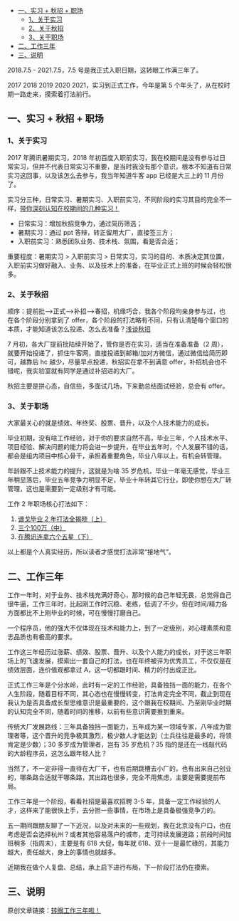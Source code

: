 - [一、实习 + 秋招 + 职场](#一实习--秋招--职场)
  - [1、关于实习](#1关于实习)
  - [2、关于秋招](#2关于秋招)
  - [3、关于职场](#3关于职场)
- [二、工作三年](#二工作三年)
- [三、说明](#三说明)

2018.7.5 - 2021.7.5，7.5 号是我正式入职日期，这转眼工作满三年了。

2017 2018 2019 2020 2021，实习到正式工作，今年是第 5 个年头了，从在校时期一路走来，摸索着打法前行。

## 一、实习 + 秋招 + 职场

### 1、关于实习

2017 年腾讯暑期实习，2018 年初百度入职前实习，我在校期间是没有参与过日常实习，但并不代表日常实习不重要，是当时我没有那个意识，根本不知道有日常实习这回事，以及该怎么去参与，我当年知道牛客 app 已经是大三上的 11 月份了。

实习分三种，日常实习、暑期实习、入职前实习，不同阶段的实习其目的完全不一样，[带你深刻认知在校期间的几种实习！](https://mp.weixin.qq.com/s?__biz=MzU4MjQ3NzEyNA==&mid=2247484339&idx=1&sn=198dad429d536e24629104666f5422b4&chksm=fdb6f798cac17e8e49a66d5220714b5bee990af453b728e4ff32d7df56dfc3a3833d9260d62d&scene=21#wechat_redirect)

- 日常实习：增加秋招竞争力，通过简历筛选；
- 暑期实习：通过 ppt 答辩，转正留用大厂，直接签三方；
- 入职前实习：熟悉团队业务、技术栈、氛围，看是否合适；

重要程度：暑期实习 > 入职前实习 > 日常实习，实习的目的、本质决定其位置，入职前实习做好融入、业务、以及技术上的准备，在毕业正式上班的时候会轻松很多。

### 2、关于秋招

顺序：提前批—>正式—>补招—>春招，机缘巧合，我各个阶段均亲身参与过，也在各个阶段分别拿到了 offer，各个阶段的打法略有不同，只有认清楚每个窗口的本质，才能知道该怎么投递、怎么去准备？[浅谈秋招](https://mp.weixin.qq.com/s?__biz=MzU4MjQ3NzEyNA==&mid=2247483847&idx=1&sn=9ca0cb6e4a1f551836c17db25322c0a4&chksm=fdb6f5eccac17cfa6c92d4d4d08a6dd5734fad59872de144a11b4069e8bdc991ec09f4ca31d6&scene=21#wechat_redirect)

7 月初，各大厂提前批陆续开始了，管你是否在实习，适当在准备准备（2 周），就要开始投递了，抓住牛客网，直接投递到邮箱/加对方微信，通过微信给简历即可，越靠后 hc 越少，尽量早点投递，秋招实在拿不到满意 offer，补招机会也不错呢，我实验室就有同学是通过补招进的大厂。

秋招主要是拼心态，自信些，多面试几场，下来勤总结面试经验，总会有 offer。

### 3、关于职场

大家最关心的就是绩效、年终奖、股票、晋升，以及个人技术能力的成长。

毕业初期，没有啥工作经验，对于你的要求自然不高，毕业三年，个人技术水平、项目经验、解决问题的能力将会进一步提升，在毕业五年时，个人发展不错的话，都会是组内项目中核心骨干，承担着重要角色，毕业八年以上，有机会转管理。

年龄跟不上技术能力的提升，这就是为啥 35 岁危机，毕业一年毫无感觉，毕业三年稍显落后，毕业五年竞争力明显不足，毕业十年转其它行业，即使你想在大厂转管理，这也是需要到一定级别才有可能。

工作 2 年职场核心打法如下：

1. [谱戈毕业 2 年打法全揭晓（上）](https://mp.weixin.qq.com/s?__biz=MzI5Mjk2NTEwMA==&mid=2247484438&idx=1&sn=34eb14235f999dfb35797a5e59be89b2&chksm=ec781b95db0f928373c14ca6bec1cc80f657240107d910282599fb12334b67b528d59bdc0755&scene=21#wechat_redirect)
2. [三个100万（中）](https://mp.weixin.qq.com/s?__biz=MzI5Mjk2NTEwMA==&mid=2247484444&idx=1&sn=73f32413ed2d95f78e2616df8b48a843&chksm=ec781b9fdb0f9289cc28e52c02befeecf7b7d089df449f20b88f32eceab8db2d2b9b042924c4&scene=21#wechat_redirect)
3. [在腾讯连拿六个五星（下）](https://mp.weixin.qq.com/s?__biz=MzI5Mjk2NTEwMA==&mid=2247484465&idx=1&sn=387f525bcf69b0798d7bdb75ba028385&chksm=ec781bb2db0f92a4129bb89658a40a67e540fb114617272388a9d6fc10ee0de249099a8a2c75&scene=21#wechat_redirect)

以上都是个人真实经历，所以读者才感觉打法非常“接地气”。

## 二、工作三年

工作一年时，对于业务、技术栈充满好奇心，那时候的自己年轻无畏，总觉得自己很牛逼，工作三年时，比起刚工作时沉稳、老练，低调了不少，但在时间/精力各方面都比不上刚毕业的时候，可在慢慢打磨自己。

一个程序员，他的强大不仅体现在技术和能力上，到了一定级别，对心理素质和意志品质也有极高的要求。

工作这三年经历过涨薪、绩效、股票、晋升、以及个人能力的成长，对于这三年职场上的飞速发展，摸索出一套自己的打法，也在年终被评为优秀员工，不仅仅是在绩效层面，连价值观都拿过 A，这一切都跟时间、精力的付出成正比。

正式工作三年是个分水岭，此时有一定的工作经验，具备独挡一面的能力，在各个人生阶段，随着目标不同，其心态也在慢慢转变，打法肯定完全不同，截止到现在我认为是否具备成长型思维意识是最重要的，这个跟我在校期间、乃至刚毕业时期的认知完全不同，随着时间的推移，以前有些意识需要推到重来。

传统大厂发展路线：三年具备独挡一面能力，五年成为某一领域专家，八年成为管理者等，这个晋升的竞争极其激烈，极少数人才能达到（士兵往往是最多的，将领肯定是少数）；30 多岁成为管理者，岂有 35 岁危机？35 指的是还在一线敲代码的大龄程序员，这怎么跟年轻人比？

当然了，不一定非得一直待在大厂干，也有后期跳槽去小厂的，也有出来自己创业的，哪条路合适就干哪条路，其出路也很多，完全不用焦虑，主要是需要提前布局。

工作三年是一个阶段，看看社招是最喜欢招聘 3-5 年，具备一定工作经验的人才，这样来了能很快上手，去分担一些事情，在市场上是具备极强竞争力的。

五一期间跟朋友聊了一下近况，以及对未来的一些规划，我在北京没有户口，也在考虑是否会选择杭州？或者其他容易落户的城市，走可持续发展道路；前段时间加班稍多（指周末），主要是有 618 大促，每年就 618、双十一是最忙碌的，其能力越大，责任越大，身上的事情也就越多。

近期我在做个人复盘、总结，承上启下进行布局，下一阶段打法仍在摸索。

## 三、说明

原创文章链接：[转眼工作三年啦！](https://mp.weixin.qq.com/s?__biz=MzI5Mjk2NTEwMA==&mid=2247484656&idx=1&sn=c1972440d13bc898d8015bbca78bfc46&chksm=ec781b73db0f92656cca8bd973300a161643e177249560bcd462d009ca942ffaab5f269a9fd6&token=1374742269&lang=zh_CN#rd)
